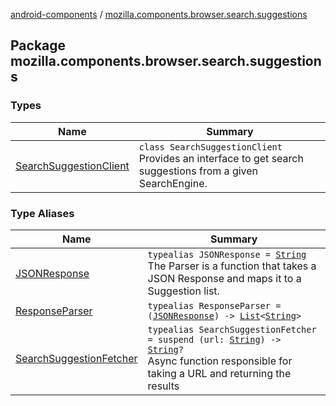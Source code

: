 [android-components](../index.md) / [mozilla.components.browser.search.suggestions](./index.md)

## Package mozilla.components.browser.search.suggestions

### Types

| Name | Summary |
|---|---|
| [SearchSuggestionClient](-search-suggestion-client/index.md) | `class SearchSuggestionClient`<br>Provides an interface to get search suggestions from a given SearchEngine. |

### Type Aliases

| Name | Summary |
|---|---|
| [JSONResponse](-j-s-o-n-response.md) | `typealias JSONResponse = `[`String`](https://kotlinlang.org/api/latest/jvm/stdlib/kotlin/-string/index.html)<br>The Parser is a function that takes a JSON Response and maps it to a Suggestion list. |
| [ResponseParser](-response-parser.md) | `typealias ResponseParser = (`[`JSONResponse`](-j-s-o-n-response.md)`) -> `[`List`](https://kotlinlang.org/api/latest/jvm/stdlib/kotlin.collections/-list/index.html)`<`[`String`](https://kotlinlang.org/api/latest/jvm/stdlib/kotlin/-string/index.html)`>` |
| [SearchSuggestionFetcher](-search-suggestion-fetcher.md) | `typealias SearchSuggestionFetcher = suspend (url: `[`String`](https://kotlinlang.org/api/latest/jvm/stdlib/kotlin/-string/index.html)`) -> `[`String`](https://kotlinlang.org/api/latest/jvm/stdlib/kotlin/-string/index.html)`?`<br>Async function responsible for taking a URL and returning the results |
